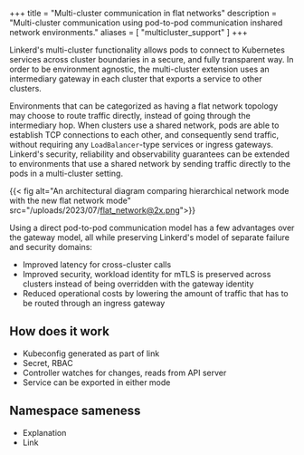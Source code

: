 +++
title = "Multi-cluster communication in flat networks"
description = "Multi-cluster communication using pod-to-pod communication inshared network environments."
aliases = [ "multicluster_support" ]
+++

Linkerd's multi-cluster functionality allows pods to connect to Kubernetes
services across cluster boundaries in a secure, and fully transparent way. In
order to be environment agnostic, the multi-cluster extension uses an
intermediary gateway in each cluster that exports a service to other clusters.

Environments that can be categorized as having a flat network topology may
choose to route traffic directly, instead of going through the intermediary
hop. When clusters use a shared network, pods are able to establish TCP
connections to each other, and consequently send traffic, without requiring any
`LoadBalancer`-type services or ingress gateways. Linkerd's security,
reliability and observability guarantees can be extended to environments that
use a shared network by sending traffic directly to the pods in a multi-cluster
setting.

{{< fig
  alt="An architectural diagram comparing hierarchical network mode with the new flat network mode"
  src="/uploads/2023/07/flat_network@2x.png">}}

Using a direct pod-to-pod communication model has a few advantages over the
gateway model, all while preserving Linkerd's model of separate failure and
security domains:

* Improved latency for cross-cluster calls
* Improved security, workload identity for mTLS is preserved across clusters
  instead of being overridden with the gateway identity
* Reduced operational costs by lowering the amount of traffic that has to be
  routed through an ingress gateway

## How does it work

- Kubeconfig generated as part of link
- Secret, RBAC
- Controller watches for changes, reads from API server
- Service can be exported in either mode

## Namespace sameness

- Explanation
- Link

